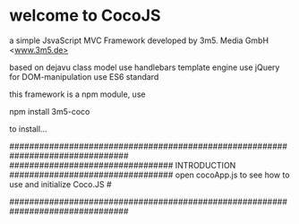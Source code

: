 # welcome to CocoJS
a simple JsvaScript MVC Framework
developed by 3m5. Media GmbH <www.3m5.de>

based on dejavu class model
use handlebars template engine
use jQuery for DOM-manipulation
use ES6 standard

this framework is a npm module, use

npm install 3m5-coco

to install...

################################################################################
################################# INTRODUCTION #################################
 open cocoApp.js to see how to use and initialize Coco.JS                               #



################################################################################
